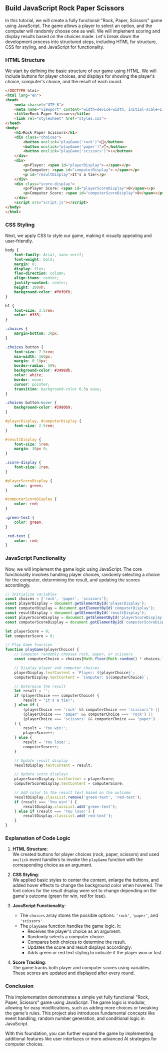 ## Build JavaScript Rock Paper Scissors

In this tutorial, we will create a fully functional "Rock, Paper, Scissors" game using JavaScript. The game allows a player to select an option, and the computer will randomly choose one as well. We will implement scoring and display results based on the choices made. Let's break down the development process into structured steps, including HTML for structure, CSS for styling, and JavaScript for functionality.

### HTML Structure

We start by defining the basic structure of our game using HTML. We will include buttons for player choices, and displays for showing the player's choice, computer's choice, and the result of each round.

```html
<!DOCTYPE html>
<html lang="en">
<head>
    <meta charset="UTF-8">
    <meta name="viewport" content="width=device-width, initial-scale=1.0">
    <title>Rock Paper Scissors</title>
    <link rel="stylesheet" href="styles.css">
</head>
<body>
    <h1>Rock Paper Scissors</h1>
    <div class="choices">
        <button onclick="playGame('rock')">👊</button>
        <button onclick="playGame('paper')">✋</button>
        <button onclick="playGame('scissors')">✌️</button>
    </div>
    <div>
        <p>Player: <span id="playerDisplay">-</span></p>
        <p>Computer: <span id="computerDisplay">-</span></p>
        <p id="resultDisplay">It's a tie!</p>
    </div>
    <div class="score-display">
        <p>Player Score: <span id="playerScoreDisplay">0</span></p>
        <p>Computer Score: <span id="computerScoreDisplay">0</span></p>
    </div>
    <script src="script.js"></script>
</body>
</html>
```

### CSS Styling

Next, we apply CSS to style our game, making it visually appealing and user-friendly.

```css
body {
    font-family: Arial, sans-serif;
    font-weight: bold;
    margin: 0;
    display: flex;
    flex-direction: column;
    align-items: center;
    justify-content: center;
    height: 100vh;
    background-color: #f0f0f0;
}

h1 {
    font-size: 3.5rem;
    color: #333;
}

.choices {
    margin-bottom: 30px;
}

.choices button {
    font-size: 7.5rem;
    min-width: 160px;
    margin: 0 10px;
    border-radius: 50%;
    background-color: #3498db;
    color: white;
    border: none;
    cursor: pointer;
    transition: background-color 0.5s ease;
}

.choices button:hover {
    background-color: #2980b9;
}

#playerDisplay, #computerDisplay {
    font-size: 2.5rem;
}

#resultDisplay {
    font-size: 5rem;
    margin: 30px 0;
}

.score-display {
    font-size: 2rem;
}

#playerScoreDisplay {
    color: green;
}

#computerScoreDisplay {
    color: red;
}

.green-text {
    color: green;
}

.red-text {
    color: red;
}
```

### JavaScript Functionality

Now, we will implement the game logic using JavaScript. The core functionality involves handling player choices, randomly selecting a choice for the computer, determining the result, and updating the scores accordingly.

```javascript
// Initialize variables
const choices = ['rock', 'paper', 'scissors'];
const playerDisplay = document.getElementById('playerDisplay');
const computerDisplay = document.getElementById('computerDisplay');
const resultDisplay = document.getElementById('resultDisplay');
const playerScoreDisplay = document.getElementById('playerScoreDisplay');
const computerScoreDisplay = document.getElementById('computerScoreDisplay');

let playerScore = 0;
let computerScore = 0;

// Play Game function
function playGame(playerChoice) {
    // Computer randomly chooses rock, paper, or scissors
    const computerChoice = choices[Math.floor(Math.random() * choices.length)];

    // Display player and computer choices
    playerDisplay.textContent = `Player: ${playerChoice}`;
    computerDisplay.textContent = `Computer: ${computerChoice}`;

    // Determine the result
    let result = '';
    if (playerChoice === computerChoice) {
        result = "It's a tie!";
    } else if (
        (playerChoice === 'rock' && computerChoice === 'scissors') ||
        (playerChoice === 'paper' && computerChoice === 'rock') ||
        (playerChoice === 'scissors' && computerChoice === 'paper')
    ) {
        result = 'You win!';
        playerScore++;
    } else {
        result = 'You lose!';
        computerScore++;
    }

    // Update result display
    resultDisplay.textContent = result;

    // Update score displays
    playerScoreDisplay.textContent = playerScore;
    computerScoreDisplay.textContent = computerScore;

    // Add color to the result text based on the outcome
    resultDisplay.classList.remove('green-text', 'red-text');
    if (result === 'You win!') {
        resultDisplay.classList.add('green-text');
    } else if (result === 'You lose!') {
        resultDisplay.classList.add('red-text');
    }
}
```

### Explanation of Code Logic

1. **HTML Structure**:  
   We created buttons for player choices (rock, paper, scissors) and used `onclick` event handlers to invoke the `playGame` function with the corresponding choice as an argument.

2. **CSS Styling**:  
   We applied basic styles to center the content, enlarge the buttons, and added hover effects to change the background color when hovered. The font colors for the result display were set to change depending on the game's outcome (green for win, red for lose).

3. **JavaScript Functionality**:
    - The `choices` array stores the possible options: `'rock'`, `'paper'`, and `'scissors'`.
    - The `playGame` function handles the game logic. It:
        - Receives the player's choice as an argument.
        - Randomly selects a computer choice.
        - Compares both choices to determine the result.
        - Updates the score and result displays accordingly.
        - Adds green or red text styling to indicate if the player won or lost.

4. **Score Tracking**:  
   The game tracks both player and computer scores using variables. These scores are updated and displayed after every round.

### Conclusion

This implementation demonstrates a simple yet fully functional "Rock, Paper, Scissors" game using JavaScript. The game logic is modular, allowing for easy modifications, such as adding more choices or tweaking the game's rules. This project also introduces fundamental concepts like event handling, random number generation, and conditional logic in JavaScript.

With this foundation, you can further expand the game by implementing additional features like user interfaces or more advanced AI strategies for computer choices.